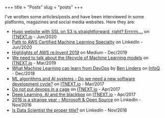 +++
title = "Posts"
slug = "posts"
+++

I've wrotten some articles/posts and have been interviewed in some platforms, magazines and social media websites. Here they are:

* [Hugo website with SSL on S3 is straightforward, right? Errrrm....](https://itnext.io/hugo-website-with-ssl-on-s3-is-straightforward-right-errrrm-369c0f19ab07) on [ITNEXT.io](https://itnext.io) - Jun/2020
* [Path to AWS Certified Machine Learning Specialty](https://www.linkedin.com/pulse/path-aws-certified-machine-learning-specialty-thiago-de-faria/) on LinkedIn - Jun/2020
* [Highlights of AWS re:Invent 2019](https://medium.com/@thiagodefaria/highlights-aws-re-invent-2019-154d89ac5fb9) on Medium - Dec/2019
* [We need to talk about the lifecycle of Machine Learning models](https://itnext.io/https-medium-com-thiagodefaria-we-need-to-talk-about-the-lifecycle-of-machine-learning-models-14538d2c72d9) on [ITNEXT.io](https://itnext.io) - Mar/2019
* [What Machine Learning can learn from DevOps](https://www.infoq.com/articles/machine-learning-learn-devops/) by [Ben Linders](https://www.infoq.com/profile/Ben-Linders/) on [InfoQ](https://www.infoq.com) - Dec/2018
* [ML algorithms and AI systems - Do we need a new software development cycle?](https://itnext.io/ml-algorithms-and-ai-systems-ac28da4e8900) on [ITNEXT.io](https://itnext.io) - Mar/2017
* [Do not put devops in a cage](https://itnext.io/do-not-put-devops-in-a-cage-3604a83821e1) on [ITNEXT.io](https://itnext.io) - Apr/2017
* [Deep Learning, AI and the blackbox](https://itnext.io/deep-learning-ai-the-blackbox-5ed48c3b12b4) on [ITNEXT.io](https://itnext.io) - Apr/2017
* [2016 is a strange year - Microsoft & Open Source](https://www.linkedin.com/in/thiagoavadore/detail/recent-activity/posts/) on LinkedIn - Nov/2016
* [Is Data Scientist the proper title?](https://www.linkedin.com/pulse/data-scientist-proper-title-thiago-assuncao-de-faria/) on LinkedIn - Nov/2016
